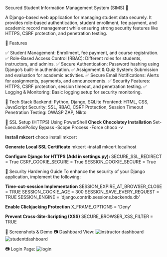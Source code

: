 Secured Student Information Management System (SIMS) 🚀

A Django-based web application for managing student data securely. It provides role-based authentication, student enrollment, fee payment, and academic record management while ensuring strong security features like HTTPS, CSRF protection, and penetration testing.

🔹 Features

✅ Student Management: Enrollment, fee payment, and course registration.
✅ Role-Based Access Control (RBAC): Different roles for students, instructors, and admins.
✅ Secure Authentication: Password hashing using Django’s built-in authentication.
✅ Assignment & Quiz System: Submission and evaluation for academic activities.
✅ Secure Email Notifications: Alerts for assignments, payments, and announcements.
✅ Security Features: HTTPS, CSRF protection, session timeout, and penetration testing.
✅ Logging & Monitoring: Basic logging setup for security monitoring.

🔹 Tech Stack
Backend: Python, Django, SQLite
Frontend: HTML, CSS, JavaScript
Security: SSL, RBAC, CSRF Protection, Session Timeout
Penetration Testing: OWASP ZAP, Nikto

🔹 SSL Setup (HTTPS) Using PowerShell
**Check Chocolatey Installation**
Set-ExecutionPolicy Bypass -Scope Process -Force
choco -v

**Install mkcert**
choco install mkcert

**Generate Local SSL Certificate**
mkcert -install
mkcert localhost

**Configure Django for HTTPS (Add in settings.py):**
SECURE_SSL_REDIRECT = True
CSRF_COOKIE_SECURE = True
SESSION_COOKIE_SECURE = True

🔹 Security Hardening Guide
To enhance the security of your Django application, implement the following:

**Time-out-session Implementation**
SESSION_EXPIRE_AT_BROWSER_CLOSE = TRUE
SESSION_COOKIE_AGE = 300
SESSION_SAVE_EVERY_REQUEST = TRUE
SESSION_ENGINE = 'django.contrib.sessions.backends.db'

**Enable Clickjacking Protection**
X_FRAME_OPTIONS = 'Deny'

**Prevent Cross-Site-Scripting (XSS)**
SECURE_BROWSER_XSS_FILTER = TRUE

🔹 Screenshots & Demo
📷 Dashboard View:
![instructor dashboard](https://github.com/user-attachments/assets/60d92548-9ba4-4b17-bfb7-2976e4049f30)
![studentdashboard](https://github.com/user-attachments/assets/4f4e5f71-cafa-4a43-9139-a820ea3611b7)

📷 Login Page:
![login](https://github.com/user-attachments/assets/fe06a679-c600-4c02-b5a4-3fb30c53837c)



